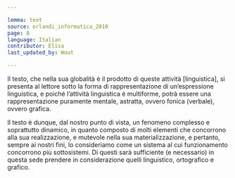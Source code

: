 ```yaml
---

lemma: text
source: orlandi_informatica_2010
page: 8
language: Italian
contributor: Elisa
last_updated_by: Wout

---
```


Il testo, che nella sua globalità è il prodotto di queste attività [linguistica], si presenta al lettore sotto la forma di rappresentazione di un’espressione linguistica, e poiché l’attività linguistica è multiforme, potrà essere una rappresentazione puramente mentale, astratta, ovvero fonica (verbale), ovvero grafica.

Il testo è dunque, dal nostro punto di vista, un fenomeno complesso e soprattutto dinamico, in quanto composto di molti elementi che concorrono alla sua realizzazione, e mutevole nella sua materializzazione, e pertanto, sempre ai nostri fini, lo consideriamo come un sistema al cui funzionamento concorrono più sottosistemi. Di questi sarà sufficiente (e necessario) in questa sede prendere in considerazione quelli linguistico, ortografico e grafico.
